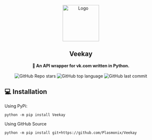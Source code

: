 <div align="center">
  <a href="https://github.com/Plasmonix/Veekay">
    <img src="https://sun6-23.userapi.com/impf/6-QHbYt1-08zUWAaav0t_AotSjbOsRkItQKGIQ/p33HW_SZ3Vs.jpg?size=150x150&quality=90&sign=57b8483a32d18c99a7ced4b057f63448" alt="Logo" width="120" height="120">
  </a>
 </div> 

<h2 align="center">Veekay</h3>

<p align="center">
    <b>🔗 An API wrapper for vk.com written in Python.</b>
    <br><br>
    <img alt="GitHub Repo stars" src="https://img.shields.io/github/stars/Plasmonix/Veekay?style=social">
    <img alt="GitHub top language" src="https://img.shields.io/github/languages/top/Plasmonix/Veekay">
    <img alt="GitHub last commit" src="https://img.shields.io/github/last-commit/Plasmonix/Veekay">
</p>

## 💻 Installation
Using PyPi:
```
python -m pip install Veekay
```

Using GitHub Source
```
python -m pip install git+https://github.com/Plasmonix/Veekay
```
